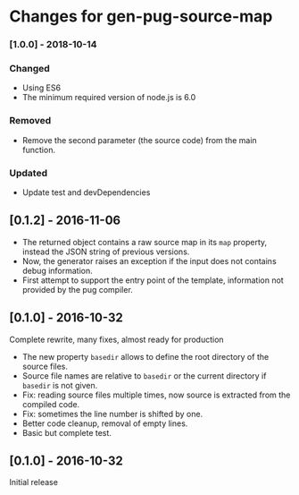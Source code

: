 # Changes for gen-pug-source-map

### [1.0.0] - 2018-10-14

### Changed
- Using ES6
- The minimum required version of node.js is 6.0

### Removed
- Remove the second parameter (the source code) from the main function.

### Updated
- Update test and devDependencies

## [0.1.2] - 2016-11-06

- The returned object contains a raw source map in its `map` property, instead the JSON string of previous versions.
- Now, the generator raises an exception if the input does not contains debug information.
- First attempt to support the entry point of the template, information not provided by the pug compiler.

## [0.1.0] - 2016-10-32

Complete rewrite, many fixes, almost ready for production

- The new property `basedir` allows to define the root directory of the source files.
- Source file names are relative to `basedir` or the current directory if `basedir` is not given.
- Fix: reading source files multiple times, now source is extracted from the compiled code.
- Fix: sometimes the line number is shifted by one.
- Better code cleanup, removal of empty lines.
- Basic but complete test.

## [0.1.0] - 2016-10-32

Initial release
